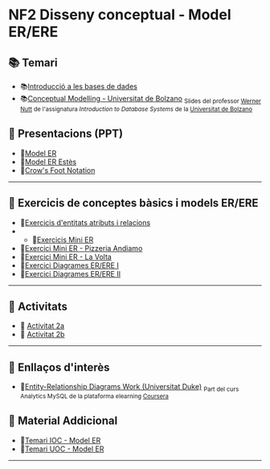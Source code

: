 # NF2 Disseny conceptual - Model ER/ERE

## :books: Temari

* :books:[Introducció a les bases de dades](CONTINGUTS/NF2-DissenyConceptual_EntitatRelacio.pdf)
* :books:[Conceptual Modelling - Universitat de Bolzano](CONTINGUTS/IBDs1011-conceptual-modeling-universitat-bolzano.pdf) <sub>Slides del professor [Werner Nutt](http://www.inf.unibz.it/~nutt) de l'assignatura *Introduction to Database Systems* de la [Universitat de Bolzano](http://www.inf.unibz.it/)</sub>

## :blue_book: Presentacions (PPT)

* :blue_book:[Model ER](CONTINGUTS/M02_UF1_NF2_DOC01_Model_ER_v2023.pdf)
* :blue_book:[Model ER Estès](CONTINGUTS/M02_UF1_NF2_DOC02_Model_ER_Estes_v2023.pdf)
* :blue_book:[Crow's Foot Notation](CONTINGUTS/M02_UF1_NF2_DOC03_CrowsFootNotation_v2023.pdf)

---

## :notebook: Exercicis de conceptes bàsics i models ER/ERE

* :notebook:[Exercicis d'entitats atributs i relacions](EXERCICIS/NF2-exercicis-entitats-atributs-relacions.md)
* * :notebook:[Exercicis Mini ER](EXERCICIS/NF2-exercicis-Mini-DiagramesER.md)
* :notebook:[Exercici Mini ER - Pizzeria Andiamo](EXERCICIS/NF2-exercicis-MiniER-Pizzeria.md)
* :notebook:[Exercici Mini ER - La Volta](<EXERCICIS/NF2-exercicis-MiniER-La Volta.md>)
* :notebook:[Exercici Diagrames ER/ERE I](EXERCICIS/NF2-exercicis-DiagramesER-I.md)
* :notebook:[Exercici Diagrames ER/ERE II](EXERCICIS/NF2-exercicis-DiagramesER-II.md)

---

## :pencil: Activitats

* :pencil: [Activitat 2a](ACTIVITATS/M02_UF1_NF2_Pràctica_A02_GrupA_v2022.docx)
* :pencil: [Activitat 2b](ACTIVITATS/M02_UF1_NF2_Pràctica_A02_GrupB_v2022.docx)

---

## :link: Enllaços d'interès

* :link:[Entity-Relationship Diagrams Work (Universitat Duke)](https://www.coursera.org/lecture/analytics-mysql/database-structures-illustrated-by-entity-relationship-diagrams-K3fIe) <sub>Part del curs Analytics MySQL de la plataforma elearning [Coursera](https://www.coursera.org/learn/analytics-mysql)</sub>

## :closed_book: Material Addicional

* :closed_book:[Temari IOC - Model ER](CONTINGUTS/M02_UF1_NF2_DOC00_IOC_Model%20ER_v2023.pdf)
* :closed_book:[Temari UOC - Model ER](CONTINGUTS/M02_UF1_NF2_DOC00_UOC_Model%20ER_v2023.pdf)

---
